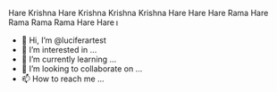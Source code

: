 Hare Krishna Hare Krishna Krishna Krishna Hare Hare Hare Rama Hare Rama Rama Rama Hare Hare॥
- 👋 Hi, I’m @luciferartest
- 👀 I’m interested in ...
- 🌱 I’m currently learning ...
- 💞️ I’m looking to collaborate on ...
- 📫 How to reach me ...

<!---
luciferartest/luciferartest is a ✨ special ✨ repository because its `README.md` (this file) appears on your GitHub profile.
You can click the Preview link to take a look at your changes.
--->
